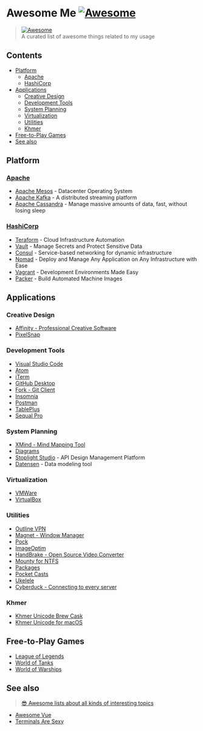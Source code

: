 # Awesome Me [![Awesome](https://awesome.re/badge.svg)](https://awesome.re)
> [![Awesome][awesome-badge]](https://github.com/socheatsok78/awesome-me/actions)  
> A curated list of awesome things related to my usage

## Contents
<!--lint disable awesome-list-item-->
- [Platform](#platform)
  - [Apache](#apache)
  - [HashiCorp](#hashicorp)
- [Applications](#applications)
  - [Creative Design](#creative-design)
  - [Development Tools](#development-tools)
  - [System Planning](#system-planning)
  - [Virtualization](#virtualization)
  - [Utilities](#utilities)
  - [Khmer](#khmer)
- [Free-to-Play Games](#free-to-play-games)
- [See also](#see-also)
<!--lint enable awesome-list-item-->

## Platform
### [Apache](https://www.apache.org/)
- [Apache Mesos](http://mesos.apache.org/) - Datacenter Operating System
- [Apache Kafka](https://kafka.apache.org/) - A distributed streaming platform
- [Apache Cassandra](http://cassandra.apache.org/) - Manage massive amounts of data, fast, without losing sleep

### [HashiCorp](https://www.hashicorp.com/)
- [Teraform](https://www.hashicorp.com/products/terraform/) - Cloud Infrastructure Automation
- [Vault](https://www.hashicorp.com/products/vault/) - Manage Secrets and Protect Sensitive Data
- [Consul](https://www.hashicorp.com/products/consul/) - Service-based networking for dynamic infrastructure
- [Nomad](https://www.hashicorp.com/products/nomad/) - Deploy and Manage Any Application on Any Infrastructure with Ease
- [Vagrant](https://www.vagrantup.com/) - Development Environments Made Easy
- [Packer](https://www.packer.io/) - Build Automated Machine Images

## Applications
### Creative Design
- [Affinity - Professional Creative Software](https://affinity.serif.com/)
- [PixelSnap](https://getpixelsnap.com/)

### Development Tools
- [Visual Studio Code](https://code.visualstudio.com/)
- [Atom](https://atom.io/)
- [iTerm](https://www.iterm2.com/)
- [GitHub Desktop](https://desktop.github.com/)
- [Fork - Git Client](https://git-fork.com/)
- [Insomnia](https://insomnia.rest/)
- [Postman](https://www.postman.com/)
- [TablePlus](https://tableplus.com/)
- [Sequal Pro](https://www.sequelpro.com/)


### System Planning
- [XMind - Mind Mapping Tool](https://www.xmind.net/)
- [Diagrams](https://app.diagrams.net/)
- [Stoplight Studio](https://stoplight.io/) - API Design Management Platform
- [Datensen](https://www.datensen.com/) - Data modeling tool

### Virtualization
- [VMWare](https://www.vmware.com)
- [VirtualBox](https://www.virtualbox.org/)

### Utilities
- [Outline VPN](https://getoutline.org/en/home)
- [Magnet - Window Manager](https://magnet.crowdcafe.com/)
- [Pock](https://github.com/pigigaldi/Pock)
- [ImageOptim](https://imageoptim.com/mac)
- [HandBrake - Open Source Video Converter](https://handbrake.fr/)
- [Mounty for NTFS](https://mounty.app/)
- [Packages](http://s.sudre.free.fr/Software/Packages/about.html)
- [Pocket Casts](https://www.pocketcasts.com/)
- [Ukelele](https://software.sil.org/ukelele/)
- [Cyberduck - Connecting to every server](https://cyberduck.io/)

### Khmer
- [Khmer Unicode Brew Cask](https://github.com/pp-spaces/homebrew-khmer-unicode)
- [Khmer Unicode for macOS](https://github.com/socheatsok78/Khmer-Unicode-for-MacOS)

## Free-to-Play Games
- [League of Legends](https://na.leagueoflegends.com/en-us/)
- [World of Tanks](https://worldoftanks.eu/)
- [World of Warships](https://worldofwarships.com/)

## See also
> [😎 Awesome lists about all kinds of interesting topics](https://github.com/sindresorhus/awesome)

- [Awesome Vue](https://github.com/vuejs/awesome-vue)
- [Terminals Are Sexy](https://github.com/k4m4/terminals-are-sexy)

<!-- Variables -->
<!--lint disable no-dead-urls-->
[awesome-badge]: https://github.com/socheatsok78/awesome-me/workflows/Awesome/badge.svg
<!--lint enable no-dead-urls-->
